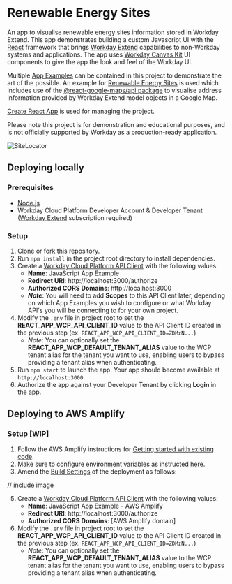# Renewable Energy Sites

An app to visualise renewable energy sites information stored in Workday Extend. This app demonstrates building a custom Javascript UI with the [React](https://create-react-app.dev) framework that brings [Workday Extend](https://developer.workday.com) capabilities to non-Workday systems and applications. The app uses [Workday Canvas Kit](https://workday.github.io/canvas-kit) UI components to give the app the look and feel of the Workday UI. 

Multiple [App Examples](#app-examples) can be contained in this project to demonstrate the art of the possible. An example for [Renewable Energy Sites](#energy-sites) is used which includes use of the [@react-google-maps/api package](https://www.npmjs.com/package/@react-google-maps/api) to visualise address information provided by Workday Extend model objects in a Google Map.

[Create React App](https://create-react-app.dev/) is used for managing the project.

Please note this project is for demonstration and educational purposes, and is not officially supported by Workday as a production-ready application.

![SiteLocator](https://user-images.githubusercontent.com/96547808/202520097-e972e47d-3b62-49f6-a4b1-fc26564f73a0.png)

## Deploying locally

### Prerequisites

- [Node.js](https://nodejs.org/en)
- Workday Cloud Platform Developer Account & Developer Tenant ([Workday Extend](https://developer.workday.com) subscription required)

### Setup

1. Clone or fork this repository.
2. Run `npm install` in the project root directory to install dependencies.
3. Create a [Workday Cloud Platform API Client](https://developer.workday.com/console/clients/create) with the following values:
   - **Name**: JavaScript App Example
   - **Redirect URI**: http://localhost:3000/authorize
   - **Authorized CORS Domains**: http://localhost:3000
   - **_Note_**: You will need to add **Scopes** to this API Client later, depending on which App Examples you wish to configure or what Workday API's you will be connecting to for your own project.
4. Modify the `.env` file in project root to set the **REACT_APP_WCP_API_CLIENT_ID** value to the API Client ID created in the previous step (ex. `REACT_APP_WCP_API_CLIENT_ID=ZDMzN...`)
   - _Note_: You can optionally set the **REACT_APP_WCP_DEFAULT_TENANT_ALIAS** value to the WCP tenant alias for the tenant you want to use, enabling users to bypass providing a tenant alias when authenticating.
5. Run `npm start` to launch the app. Your app should become available at `http://localhost:3000`.
6. Authorize the app against your Developer Tenant by clicking **Login** in the app.

## Deploying to AWS Amplify

### Setup [WIP]

1. Follow the AWS Amplify instructions for [Getting started with existing code](https://docs.aws.amazon.com/amplify/latest/userguide/getting-started.html). 
2. Make sure to configure environment variables as instructed [here]().
3. Amend the [Build Settings]() of the deployment as follows:

// include image

5. Create a [Workday Cloud Platform API Client](https://developer.workday.com/console/clients/create) with the following values:
   - **Name**: JavaScript App Example - AWS Amplify
   - **Redirect URI**: http://localhost:3000/authorize
   - **Authorized CORS Domains**: [AWS Amplify domain]
6. Modify the `.env` file in project root to set the **REACT_APP_WCP_API_CLIENT_ID** value to the API Client ID created in the previous step (ex. `REACT_APP_WCP_API_CLIENT_ID=ZDMzN...`)
   - _Note_: You can optionally set the **REACT_APP_WCP_DEFAULT_TENANT_ALIAS** value to the WCP tenant alias for the tenant you want to use, enabling users to bypass providing a tenant alias when authenticating.
